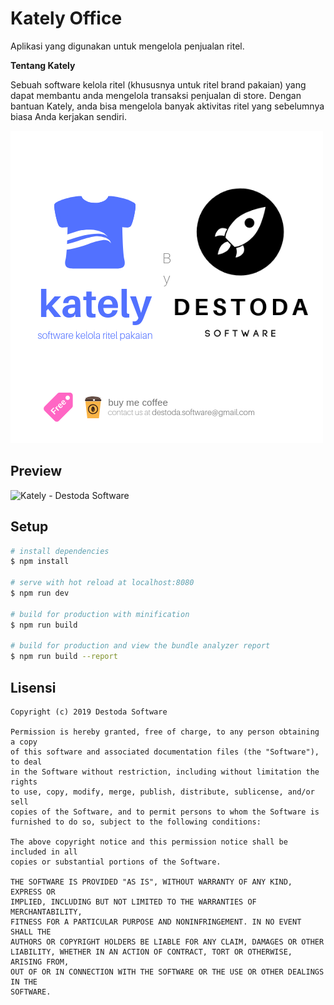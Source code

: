 # Kately Office
Aplikasi yang digunakan untuk mengelola penjualan ritel.

**Tentang Kately**

Sebuah software kelola ritel (khususnya untuk ritel brand pakaian) yang dapat membantu anda mengelola transaksi
penjualan di store. Dengan bantuan Kately, anda bisa mengelola banyak aktivitas ritel yang sebelumnya
biasa Anda kerjakan sendiri.

![Kately - Destoda Software](kately-github.png)

## Preview

![Kately - Destoda Software](p1.png)

## Setup

``` bash
# install dependencies
$ npm install

# serve with hot reload at localhost:8080
$ npm run dev

# build for production with minification
$ npm run build

# build for production and view the bundle analyzer report
$ npm run build --report
```

## Lisensi

```
Copyright (c) 2019 Destoda Software

Permission is hereby granted, free of charge, to any person obtaining a copy
of this software and associated documentation files (the "Software"), to deal
in the Software without restriction, including without limitation the rights
to use, copy, modify, merge, publish, distribute, sublicense, and/or sell
copies of the Software, and to permit persons to whom the Software is
furnished to do so, subject to the following conditions:

The above copyright notice and this permission notice shall be included in all
copies or substantial portions of the Software.

THE SOFTWARE IS PROVIDED "AS IS", WITHOUT WARRANTY OF ANY KIND, EXPRESS OR
IMPLIED, INCLUDING BUT NOT LIMITED TO THE WARRANTIES OF MERCHANTABILITY,
FITNESS FOR A PARTICULAR PURPOSE AND NONINFRINGEMENT. IN NO EVENT SHALL THE
AUTHORS OR COPYRIGHT HOLDERS BE LIABLE FOR ANY CLAIM, DAMAGES OR OTHER
LIABILITY, WHETHER IN AN ACTION OF CONTRACT, TORT OR OTHERWISE, ARISING FROM,
OUT OF OR IN CONNECTION WITH THE SOFTWARE OR THE USE OR OTHER DEALINGS IN THE
SOFTWARE.
```
